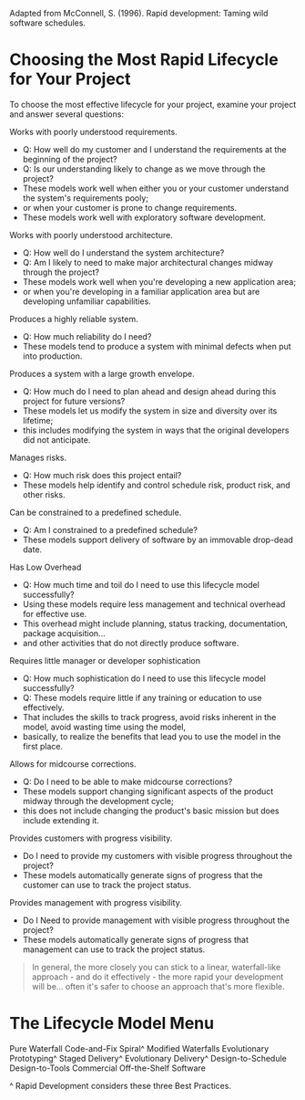 
Adapted from McConnell, S. (1996). Rapid development: Taming wild software schedules.

# Choosing the Most Rapid Lifecycle for Your Project

To choose the most effective lifecycle for your project, examine your project and answer several questions:

Works with poorly understood requirements.
- Q: How well do my customer and I understand the requirements at the beginning of the project? 
- Q: Is our understanding likely to change as we move through the project?
- These models work well when either you or your customer understand the system's requirements pooly;
- or when your customer is prone to change requirements. 
- These models work well with exploratory software development.

Works with poorly understood architecture.
- Q: How well do I understand the system architecture? 
- Q: Am I likely to need to make major architectural changes midway through the project?
- These models work well when you're developing a new application area;
- or when you're developing in a familiar application area but are developing unfamiliar capabilities.

Produces a highly reliable system.
- Q: How much reliability do I need?
- These models tend to produce a system with minimal defects when put into production.

Produces a system with a large growth envelope.
- Q: How much do I need to plan ahead and design ahead during this project for future versions?
- These models let us modify the system in size and diversity over its lifetime; 
- this includes modifying the system in ways that the original developers did not anticipate.

Manages risks.
- Q: How much risk does this project entail? 
- These models help identify and control schedule risk, product risk, and other risks.

Can be constrained to a predefined schedule.
- Q: Am I constrained to a predefined schedule? 
- These models support delivery of software by an immovable drop-dead date.

Has Low Overhead
- Q: How much time and toil do I need to use this lifecycle model successfully? 
- Using these models require less management and technical overhead for effective use. 
- This overhead might include planning, status tracking, documentation, package acquisition...
- and other activities that do not directly produce software.

Requires little manager or developer sophistication
- Q: How much sophistication do I need to use this lifecycle model successfully? 
- Q: These models require little if any training or education to use effectively. 
- That includes the skills to track progress, avoid risks inherent in the model, avoid wasting time using the model,
- basically, to realize the benefits that lead you to use the model in the first place.

Allows for midcourse corrections.
- Q: Do I need to be able to make midcourse corrections? 
- These models support changing significant aspects of the product midway through the development cycle; 
- this does not include changing the product's basic mission but does include extending it.

Provides customers with progress visibility.
- Do I need to provide my customers with visible progress throughout the project? 
- These models automatically generate signs of progress that the customer can use to track the project status.

Provides management with progress visibility.
- Do I Need to provide management with visible progress throughout the project?  
- These models automatically generate signs of progress that management can use to track the project status.

> In general, the more closely you can stick to a linear, waterfall-like approach - and do it effectively - the more rapid your development will be... often it's safer to choose an approach that's more flexible.

# The Lifecycle Model Menu

Pure Waterfall
Code-and-Fix
Spiral^
Modified Waterfalls
Evolutionary Prototyping^
Staged Delivery^
Evolutionary Delivery^
Design-to-Schedule
Design-to-Tools
Commercial Off-the-Shelf Software

^ Rapid Development considers these three Best Practices.

